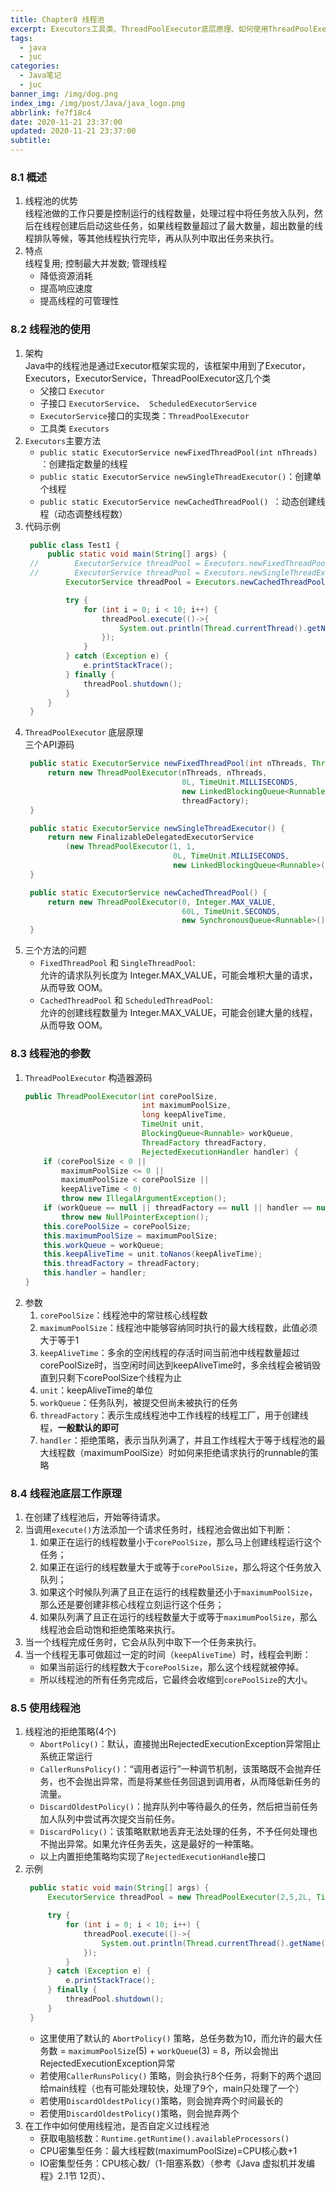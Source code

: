 ```yaml
---
title: Chapter8 线程池
excerpt: Executors工具类、ThreadPoolExecutor底层原理、如何使用ThreadPoolExecutor创建线程池
tags:
  - java
  - juc
categories:
  - Java笔记
  - juc
banner_img: /img/dog.png
index_img: /img/post/Java/java_logo.png
abbrlink: fe7f18c4
date: 2020-11-21 23:37:00
updated: 2020-11-21 23:37:00
subtitle:
---
```

### 8.1 概述
1. 线程池的优势  
   线程池做的工作只要是控制运行的线程数量，处理过程中将任务放入队列，然后在线程创建后启动这些任务，如果线程数量超过了最大数量，超出数量的线程排队等候，等其他线程执行完毕，再从队列中取出任务来执行。
2. 特点  
    线程复用; 控制最大并发数; 管理线程
    * 降低资源消耗
    * 提高响应速度
    * 提高线程的可管理性

### 8.2 线程池的使用
1. 架构  
   Java中的线程池是通过Executor框架实现的，该框架中用到了Executor，Executors，ExecutorService，ThreadPoolExecutor这几个类
   * 父接口 `Executor`
   * 子接口 `ExecutorService`、` ScheduledExecutorService`
   *  `ExecutorService`接口的实现类：`ThreadPoolExecutor`
   *  工具类 `Executors`
2. `Executors`主要方法
   * `public static ExecutorService newFixedThreadPool(int nThreads) `：创建指定数量的线程
   * `public static ExecutorService newSingleThreadExecutor()`：创建单个线程
   * `public static ExecutorService newCachedThreadPool() `：动态创建线程（动态调整线程数）
3. 代码示例
   ```java
    public class Test1 {
        public static void main(String[] args) {
    //        ExecutorService threadPool = Executors.newFixedThreadPool(3); //三个窗口
    //        ExecutorService threadPool = Executors.newSingleThreadExecutor(); //单个窗口
            ExecutorService threadPool = Executors.newCachedThreadPool(); //三个窗口

            try {
                for (int i = 0; i < 10; i++) {
                    threadPool.execute(()->{
                        System.out.println(Thread.currentThread().getName()+"\t办理业务");
                    });
                }
            } catch (Exception e) {
                e.printStackTrace();
            } finally {
                threadPool.shutdown();
            }
        }
    }
   ```
4. `ThreadPoolExecutor` 底层原理  
   三个API源码
   ```java
    public static ExecutorService newFixedThreadPool(int nThreads, ThreadFactory threadFactory) {
        return new ThreadPoolExecutor(nThreads, nThreads,
                                      0L, TimeUnit.MILLISECONDS,
                                      new LinkedBlockingQueue<Runnable>(),
                                      threadFactory);
    }
   ```
   ```java
    public static ExecutorService newSingleThreadExecutor() {
        return new FinalizableDelegatedExecutorService
            (new ThreadPoolExecutor(1, 1,
                                    0L, TimeUnit.MILLISECONDS,
                                    new LinkedBlockingQueue<Runnable>()));
    }
   ```
   ```java
    public static ExecutorService newCachedThreadPool() {
        return new ThreadPoolExecutor(0, Integer.MAX_VALUE,
                                      60L, TimeUnit.SECONDS,
                                      new SynchronousQueue<Runnable>());
    }
   ```
5. 三个方法的问题 
   * `FixedThreadPool` 和 `SingleThreadPool`:  
        允许的请求队列长度为 Integer.MAX_VALUE，可能会堆积大量的请求，从而导致 OOM。
   * `CachedThreadPool` 和 `ScheduledThreadPool`:  
        允许的创建线程数量为 Integer.MAX_VALUE，可能会创建大量的线程，从而导致 OOM。

### 8.3 线程池的参数
1. `ThreadPoolExecutor` 构造器源码
    ```java
    public ThreadPoolExecutor(int corePoolSize,
                              int maximumPoolSize,
                              long keepAliveTime,
                              TimeUnit unit,
                              BlockingQueue<Runnable> workQueue,
                              ThreadFactory threadFactory,
                              RejectedExecutionHandler handler) {
        if (corePoolSize < 0 ||
            maximumPoolSize <= 0 ||
            maximumPoolSize < corePoolSize ||
            keepAliveTime < 0)
            throw new IllegalArgumentException();
        if (workQueue == null || threadFactory == null || handler == null)
            throw new NullPointerException();
        this.corePoolSize = corePoolSize;
        this.maximumPoolSize = maximumPoolSize;
        this.workQueue = workQueue;
        this.keepAliveTime = unit.toNanos(keepAliveTime);
        this.threadFactory = threadFactory;
        this.handler = handler;
    }
2. 参数
   1. `corePoolSize`：线程池中的常驻核心线程数
   2. `maximumPoolSize`：线程池中能够容纳同时执行的最大线程数，此值必须大于等于1
   3. `keepAliveTime`：多余的空闲线程的存活时间当前池中线程数量超过corePoolSize时，当空闲时间达到keepAliveTime时，多余线程会被销毁直到只剩下corePoolSize个线程为止
   4. `unit`：keepAliveTime的单位
   5. `workQueue`：任务队列，被提交但尚未被执行的任务
   6. `threadFactory`：表示生成线程池中工作线程的线程工厂，用于创建线程，**一般默认的即可**
   7. `handler`：拒绝策略，表示当队列满了，并且工作线程大于等于线程池的最大线程数（maximumPoolSize）时如何来拒绝请求执行的runnable的策略

### 8.4 线程池底层工作原理
1. 在创建了线程池后，开始等待请求。
2. 当调用`execute()`方法添加一个请求任务时，线程池会做出如下判断：
   1. 如果正在运行的线程数量小于`corePoolSize`，那么马上创建线程运行这个任务；
   2. 如果正在运行的线程数量大于或等于`corePoolSize`，那么将这个任务放入队列；
   3. 如果这个时候队列满了且正在运行的线程数量还小于`maximumPoolSize`，那么还是要创建非核心线程立刻运行这个任务；
   4. 如果队列满了且正在运行的线程数量大于或等于`maximumPoolSize`，那么线程池会启动饱和拒绝策略来执行。
3. 当一个线程完成任务时，它会从队列中取下一个任务来执行。
4. 当一个线程无事可做超过一定的时间（`keepAliveTime`）时，线程会判断：
    * 如果当前运行的线程数大于`corePoolSize`，那么这个线程就被停掉。
    * 所以线程池的所有任务完成后，它最终会收缩到`corePoolSize`的大小。
 
### 8.5 使用线程池
1. 线程池的拒绝策略(4个)
   * `AbortPolicy()`：默认，直接抛出RejectedExecutionException异常阻止系统正常运行
   * `CallerRunsPolicy()`：“调用者运行”一种调节机制，该策略既不会抛弃任务，也不会抛出异常，而是将某些任务回退到调用者，从而降低新任务的流量。
   * `DiscardOldestPolicy()`：抛弃队列中等待最久的任务，然后把当前任务加人队列中尝试再次提交当前任务。
   * `DiscardPolicy()`：该策略默默地丢弃无法处理的任务，不予任何处理也不抛出异常。如果允许任务丢失，这是最好的一种策略。
   * 以上内置拒绝策略均实现了`RejectedExecutionHandle`接口
2. 示例
   ```java
    public static void main(String[] args) {
        ExecutorService threadPool = new ThreadPoolExecutor(2,5,2L, TimeUnit.SECONDS, new LinkedBlockingDeque<>(3),Executors.defaultThreadFactory(),new ThreadPoolExecutor.AbortPolicy());

        try {
            for (int i = 0; i < 10; i++) {
                threadPool.execute(()->{
                    System.out.println(Thread.currentThread().getName()+"\t办理业务");
                });
            }
        } catch (Exception e) {
            e.printStackTrace();
        } finally {
            threadPool.shutdown();
        }
    }
   ```
    * 这里使用了默认的 `AbortPolicy()` 策略，总任务数为10，而允许的最大任务数 = `maximumPoolSize`(5) + `workQueue`(3) = 8，所以会抛出RejectedExecutionException异常
    * 若使用`CallerRunsPolicy()` 策略，则会执行8个任务，将剩下的两个退回给main线程（也有可能处理较快，处理了9个，main只处理了一个）
    * 若使用`DiscardOldestPolicy()`策略，则会抛弃两个时间最长的
    * 若使用`DiscardOldestPolicy()`策略，则会抛弃两个
3. 在工作中如何使用线程池，是否自定义过线程池
   * 获取电脑核数：`Runtime.getRuntime().availableProcessors()`
   * CPU密集型任务：最大线程数(maximumPoolSize)=CPU核心数+1
   * IO密集型任务：CPU核心数/（1-阻塞系数）（参考《Java 虚拟机并发编程》2.1节 12页）、





